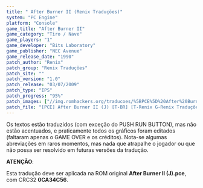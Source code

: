```yaml
---
title: " After Burner II (Renix Traduções)"
system: "PC Engine"
platform: "Console"
game_title: "After Burner II"
game_category: "Tiro / Nave"
game_players: "1"
game_developer: "Bits Laboratory"
game_publisher: "NEC Avenue"
game_release_date: "1990"
patch_author: "Renix"
patch_group: "Renix Traduções"
patch_site: ""
patch_version: "1.0"
patch_release: "03/07/2009"
patch_type: "IPS"
patch_progress: "95%"
patch_images: ["//img.romhackers.org/traducoes/%5BPCE%5D%20After%20Burner%20II%20-%20Renix%20-%201.png","//img.romhackers.org/traducoes/%5BPCE%5D%20After%20Burner%20II%20-%20Renix%20-%202.png","//img.romhackers.org/traducoes/%5BPCE%5D%20After%20Burner%20II%20-%20Renix%20-%203.png"]
patch_file: "[PCE] After Burner II (J) [T-BR] [T-Renix G-Renix Traduções] [V-1.0 P-95% A-2009].rar"
---
```

Os textos estão traduzidos (com exceção do PUSH RUN BUTTON), mas não estão acentuados, e praticamente todos os gráficos foram editados (faltaram apenas o GAME OVER e os créditos). Nota-se algumas abreviações em raros momentos, mas nada que atrapalhe o jogador ou que não possa ser resolvido em futuras versões da tradução.

<b>ATENÇÃO</b>:

Esta tradução deve ser aplicada na ROM original <b>After Burner II (J).pce</b>, com CRC32 <b>0CA34C56</b>.
